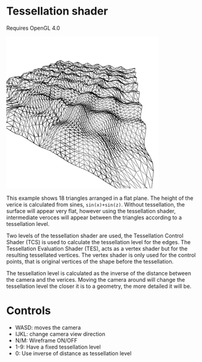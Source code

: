 # Tessellation shader

Requires OpenGL 4.0

![example](../screenshots/tessellation.png)

This example shows 18 triangles arranged in a flat plane. The height of the verice is calculated from sines, `sin(x)+sin(z)`.
Without tessellation, the surface will appear very flat, however using the tessellation shader, intermediate veroces will appear between the triangles according to a tessellation level.

Two levels of the tessellation shader are used, the Tessellation Control Shader (TCS) is used to calculate the tessellation level for the edges.
The Tessellation Evaluation Shader (TES), acts as a vertex shader but for the resulting tessellated vertices. The vertex shader is only used for the control points, that is original vertices of the shape before the tessellation.

The tessellation level is calculated as the inverse of the distance between the camera and the verices. Moving the camera around will change the tessellation level the closer it is to a geometry, the more detailed it will be.

# Controls
- WASD: moves the camera
- IJKL: change camera view direction
- N/M: Wireframe ON/OFF
- 1-9: Have a fixed tessellation level
- 0: Use inverse of distance as tessellation level
